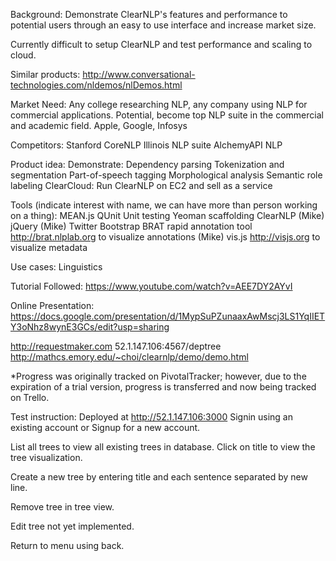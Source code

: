 Background: Demonstrate ClearNLP's features and performance to potential users through an easy to use interface and increase market size.
 
Currently difficult to setup ClearNLP and test performance and scaling to cloud.
 
Similar products:
http://www.conversational-technologies.com/nldemos/nlDemos.html
 
Market Need:
Any college researching NLP, any company using NLP for commercial applications.
Potential, become top NLP suite in the commercial and academic field.
Apple, Google, Infosys
 
Competitors:
Stanford CoreNLP
Illinois NLP suite
AlchemyAPI NLP
 
Product idea:
Demonstrate:
	Dependency parsing
	Tokenization and segmentation
	Part-of-speech tagging
	Morphological analysis
	Semantic role labeling
	ClearCloud: Run ClearNLP on EC2 and sell as a service

Tools (indicate interest with name, we can have more than person working on a thing):
MEAN.js
QUnit Unit testing
Yeoman scaffolding
ClearNLP (Mike)
jQuery (Mike)
Twitter Bootstrap
BRAT rapid annotation tool http://brat.nlplab.org to visualize annotations (Mike)
vis.js http://visjs.org to visualize metadata
 
Use cases:
Linguistics

Tutorial Followed:
https://www.youtube.com/watch?v=AEE7DY2AYvI

Online Presentation:
https://docs.google.com/presentation/d/1MypSuPZunaaxAwMscj3LS1YqIIETY3oNhz8wynE3GCs/edit?usp=sharing

http://requestmaker.com
52.1.147.106:4567/deptree
http://mathcs.emory.edu/~choi/clearnlp/demo/demo.html

*Progress was originally tracked on PivotalTracker; however, due to the expiration of a trial version, progress is transferred and now being tracked on Trello.

Test instruction:
Deployed at http://52.1.147.106:3000
Signin using an existing account or Signup for a new account.

List all trees to view all existing trees in database.
Click on title to view the tree visualization.

Create a new tree by entering title and each sentence separated by new line.

Remove tree in tree view.

Edit tree not yet implemented.

Return to menu using back.


